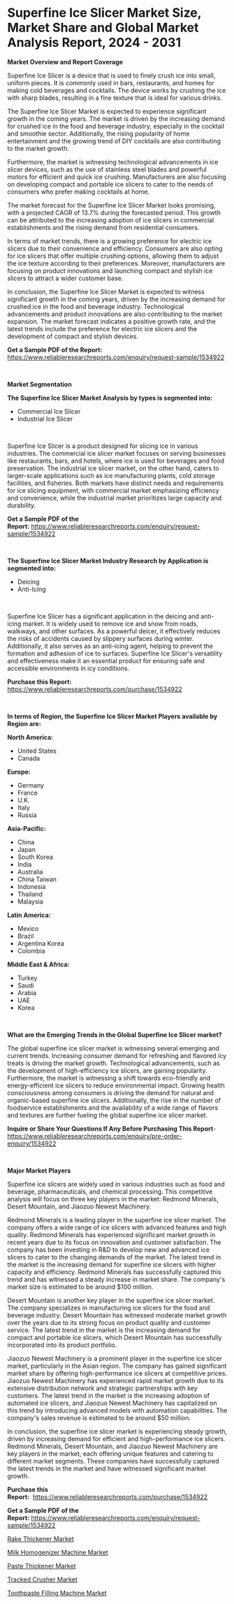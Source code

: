 <p><h1>Superfine Ice Slicer Market Size, Market Share and Global Market Analysis Report, 2024 - 2031</h1></p><p><strong>Market Overview and Report Coverage</strong></p>
<p><p>Superfine Ice Slicer is a device that is used to finely crush ice into small, uniform pieces. It is commonly used in bars, restaurants, and homes for making cold beverages and cocktails. The device works by crushing the ice with sharp blades, resulting in a fine texture that is ideal for various drinks.</p><p>The Superfine Ice Slicer Market is expected to experience significant growth in the coming years. The market is driven by the increasing demand for crushed ice in the food and beverage industry, especially in the cocktail and smoothie sector. Additionally, the rising popularity of home entertainment and the growing trend of DIY cocktails are also contributing to the market growth.</p><p>Furthermore, the market is witnessing technological advancements in ice slicer devices, such as the use of stainless steel blades and powerful motors for efficient and quick ice crushing. Manufacturers are also focusing on developing compact and portable ice slicers to cater to the needs of consumers who prefer making cocktails at home.</p><p>The market forecast for the Superfine Ice Slicer Market looks promising, with a projected CAGR of 13.7% during the forecasted period. This growth can be attributed to the increasing adoption of ice slicers in commercial establishments and the rising demand from residential consumers.</p><p>In terms of market trends, there is a growing preference for electric ice slicers due to their convenience and efficiency. Consumers are also opting for ice slicers that offer multiple crushing options, allowing them to adjust the ice texture according to their preferences. Moreover, manufacturers are focusing on product innovations and launching compact and stylish ice slicers to attract a wider customer base.</p><p>In conclusion, the Superfine Ice Slicer Market is expected to witness significant growth in the coming years, driven by the increasing demand for crushed ice in the food and beverage industry. Technological advancements and product innovations are also contributing to the market expansion. The market forecast indicates a positive growth rate, and the latest trends include the preference for electric ice slicers and the development of compact and stylish devices.</p></p>
<p><strong>Get a Sample PDF of the Report:</strong> <a href="https://www.reliableresearchreports.com/enquiry/request-sample/1534922">https://www.reliableresearchreports.com/enquiry/request-sample/1534922</a></p>
<p>&nbsp;</p>
<p><strong>Market Segmentation</strong></p>
<p><strong>The Superfine Ice Slicer Market Analysis by types is segmented into:</strong></p>
<p><ul><li>Commercial Ice Slicer</li><li>Industrial Ice Slicer</li></ul></p>
<p>&nbsp;</p>
<p><p>Superfine Ice Slicer is a product designed for slicing ice in various industries. The commercial ice slicer market focuses on serving businesses like restaurants, bars, and hotels, where ice is used for beverages and food preservation. The industrial ice slicer market, on the other hand, caters to larger-scale applications such as ice manufacturing plants, cold storage facilities, and fisheries. Both markets have distinct needs and requirements for ice slicing equipment, with commercial market emphasizing efficiency and convenience, while the industrial market prioritizes large capacity and durability.</p></p>
<p><strong>Get a Sample PDF of the Report:</strong>&nbsp;<a href="https://www.reliableresearchreports.com/enquiry/request-sample/1534922">https://www.reliableresearchreports.com/enquiry/request-sample/1534922</a></p>
<p>&nbsp;</p>
<p><strong>The Superfine Ice Slicer Market Industry Research by Application is segmented into:</strong></p>
<p><ul><li>Deicing</li><li>Anti-Icing</li></ul></p>
<p>&nbsp;</p>
<p><p>Superfine Ice Slicer has a significant application in the deicing and anti-icing market. It is widely used to remove ice and snow from roads, walkways, and other surfaces. As a powerful deicer, it effectively reduces the risks of accidents caused by slippery surfaces during winter. Additionally, it also serves as an anti-icing agent, helping to prevent the formation and adhesion of ice to surfaces. Superfine Ice Slicer's versatility and effectiveness make it an essential product for ensuring safe and accessible environments in icy conditions.</p></p>
<p><strong>Purchase this Report:</strong>&nbsp; <a href="https://www.reliableresearchreports.com/purchase/1534922">https://www.reliableresearchreports.com/purchase/1534922</a></p>
<p>&nbsp;</p>
<p><strong>In terms of Region, the Superfine Ice Slicer Market Players available by Region are:</strong></p>
<p>
    <p> <strong> North America: </strong>
        <ul>
            <li>United States</li>
            <li>Canada</li>
        </ul>
        </p> 
    <p> <strong> Europe: </strong>
        <ul>
            <li>Germany</li>
            <li>France</li>
            <li>U.K.</li>
            <li>Italy</li>
            <li>Russia</li>
        </ul>
        </p> 
    <p> <strong> Asia-Pacific: </strong>
        <ul>
            <li>China</li>
            <li>Japan</li>
            <li>South Korea</li>
            <li>India</li>
            <li>Australia</li>
            <li>China Taiwan</li>
            <li>Indonesia</li>
            <li>Thailand</li>
            <li>Malaysia</li>
        </ul>
        </p> 
    <p> <strong> Latin America: </strong>
        <ul>
            <li>Mexico</li>
            <li>Brazil</li>
            <li>Argentina Korea</li>
            <li>Colombia</li>
        </ul>
        </p> 
    <p> <strong> Middle East & Africa: </strong>
        <ul>
            <li>Turkey</li>
            <li>Saudi</li>
            <li>Arabia</li>
            <li>UAE</li>
            <li>Korea</li>
        </ul>
    </p>
    </p>
<p>&nbsp;</p>
<p><strong>What are the Emerging Trends in the Global Superfine Ice Slicer market?</strong></p>
<p><p>The global superfine ice slicer market is witnessing several emerging and current trends. Increasing consumer demand for refreshing and flavored icy treats is driving the market growth. Technological advancements, such as the development of high-efficiency ice slicers, are gaining popularity. Furthermore, the market is witnessing a shift towards eco-friendly and energy-efficient ice slicers to reduce environmental impact. Growing health consciousness among consumers is driving the demand for natural and organic-based superfine ice slicers. Additionally, the rise in the number of foodservice establishments and the availability of a wide range of flavors and textures are further fueling the global superfine ice slicer market.</p></p>
<p><strong>Inquire or Share Your Questions If Any Before Purchasing This Report</strong>- <a href="https://www.reliableresearchreports.com/enquiry/pre-order-enquiry/1534922">https://www.reliableresearchreports.com/enquiry/pre-order-enquiry/1534922</a></p>
<p>&nbsp;</p>
<p><strong>Major Market Players</strong></p>
<p><p>Superfine ice slicers are widely used in various industries such as food and beverage, pharmaceuticals, and chemical processing. This competitive analysis will focus on three key players in the market: Redmond Minerals, Desert Mountain, and Jiaozuo Newest Machinery.</p><p>Redmond Minerals is a leading player in the superfine ice slicer market. The company offers a wide range of ice slicers with advanced features and high quality. Redmond Minerals has experienced significant market growth in recent years due to its focus on innovation and customer satisfaction. The company has been investing in R&D to develop new and advanced ice slicers to cater to the changing demands of the market. The latest trend in the market is the increasing demand for superfine ice slicers with higher capacity and efficiency. Redmond Minerals has successfully captured this trend and has witnessed a steady increase in market share. The company's market size is estimated to be around $100 million.</p><p>Desert Mountain is another key player in the superfine ice slicer market. The company specializes in manufacturing ice slicers for the food and beverage industry. Desert Mountain has witnessed moderate market growth over the years due to its strong focus on product quality and customer service. The latest trend in the market is the increasing demand for compact and portable ice slicers, which Desert Mountain has successfully incorporated into its product portfolio.</p><p>Jiaozuo Newest Machinery is a prominent player in the superfine ice slicer market, particularly in the Asian region. The company has gained significant market share by offering high-performance ice slicers at competitive prices. Jiaozuo Newest Machinery has experienced rapid market growth due to its extensive distribution network and strategic partnerships with key customers. The latest trend in the market is the increasing adoption of automated ice slicers, and Jiaozuo Newest Machinery has capitalized on this trend by introducing advanced models with automation capabilities. The company's sales revenue is estimated to be around $50 million.</p><p>In conclusion, the superfine ice slicer market is experiencing steady growth, driven by increasing demand for efficient and high-performance ice slicers. Redmond Minerals, Desert Mountain, and Jiaozuo Newest Machinery are key players in the market, each offering unique features and catering to different market segments. These companies have successfully captured the latest trends in the market and have witnessed significant market growth.</p></p>
<p><strong>Purchase this Report:</strong>&nbsp;&nbsp;<a href="https://www.reliableresearchreports.com/purchase/1534922">https://www.reliableresearchreports.com/purchase/1534922</a></p>
<p></p>
<p><strong>Get a Sample PDF of the Report:</strong>&nbsp;<a href="https://www.reliableresearchreports.com/enquiry/request-sample/1534922">https://www.reliableresearchreports.com/enquiry/request-sample/1534922</a></p>
<p><p><a href="https://github.com/amonskiyk/Market-Research-Report-List-2/blob/main/rake-thickener-market.md">Rake Thickener Market</a></p><p><a href="https://github.com/julyju69/Market-Research-Report-List-1/blob/main/milk-homogenizer-machine-market.md">Milk Homogenizer Machine Market</a></p><p><a href="https://github.com/joannesouthgate/Market-Research-Report-List-1/blob/main/paste-thickener-market.md">Paste Thickener Market</a></p><p><a href="https://github.com/gaydyna/Market-Research-Report-List-2/blob/main/tracked-crusher-market.md">Tracked Crusher Market</a></p><p><a href="https://github.com/tamvrosiya/Market-Research-Report-List-2/blob/main/toothpaste-filling-machine-market.md">Toothpaste Filling Machine Market</a></p></p>